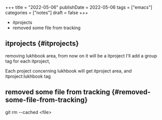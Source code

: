+++
title = "2022-05-06"
publishDate = 2022-05-06
tags = ["emacs"]
categories = ["notes"]
draft = false
+++

-   itprojects
-   removed some file from tracking

<!--more-->


## itprojects {#itprojects}

removing lukhbook area, from now on it will be a itproject
I'll add a group tag for each itproject,

Each project concerning lukhbook will get itproject area, and itproject:lukhbook tag


## removed some file from tracking {#removed-some-file-from-tracking}

git rm --cached &lt;file&gt;